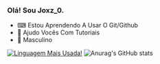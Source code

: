 ### Olá! Sou Joxz_0.

- ⌨ Estou Aprendendo A Usar O Git/Github
- 🤞 Ajudo Vocês Com Tutoriais
- 👨 Masculino

[![Linguagem Mais Usada!](https://github-readme-stats.vercel.app/api/top-langs/?username=jjooxz&layout=compact&theme=dark)](https://github.com/anuraghazra/github-readme-stats)
![Anurag's GitHub stats](https://github-readme-stats.vercel.app/api?username=jjooxz&show_icons=true&theme=dark)
